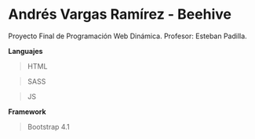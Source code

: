 # Andrés Vargas Ramírez - Beehive
Proyecto Final de Programación Web Dinámica. Profesor: Esteban Padilla.

**Languajes**
>HTML

>SASS

>JS

**Framework**
>Bootstrap 4.1
